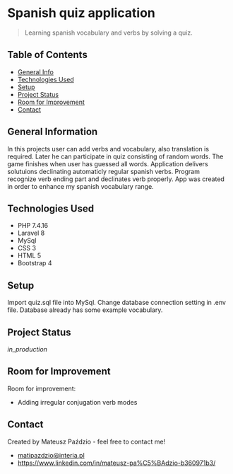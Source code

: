 # Spanish quiz application
> Learning spanish vocabulary and verbs by solving a quiz. 

## Table of Contents
* [General Info](#general-information)
* [Technologies Used](#technologies-used)
* [Setup](#setup)
* [Project Status](#project-status)
* [Room for Improvement](#room-for-improvement)
* [Contact](#contact)



## General Information
In this projects user can add verbs and vocabulary, also translation is required. Later he can participate in quiz consisting of random words. The game finishes when user has guessed all words. Application delivers solutuions declinating automaticly regular spanish verbs. Program recognize verb ending part and declinates verb properly. App was created in order to enhance my spanish vocabulary range. 


## Technologies Used
- PHP 7.4.16
- Laravel 8
- MySql
- CSS 3
- HTML 5
- Bootstrap 4

## Setup

Import quiz.sql file into MySql. Change database connection setting in .env file.
Database already has some example vocabulary.

## Project Status
_in_production_

## Room for Improvement

Room for improvement:
- Adding irregular conjugation verb modes

## Contact
Created by Mateusz Paździo - feel free to contact me!
- matipazdzio@interia.pl
- https://www.linkedin.com/in/mateusz-pa%C5%BAdzio-b360971b3/
